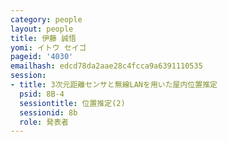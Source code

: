 ```yaml
---
category: people
layout: people
title: 伊藤 誠悟
yomi: イトウ セイゴ
pageid: '4030'
emailhash: edcd78da2aae28c4fcca9a6391110535
session:
- title: 3次元距離センサと無線LANを用いた屋内位置推定
  psid: 8B-4
  sessiontitle: 位置推定(2)
  sessionid: 8b
  role: 発表者
---
```


